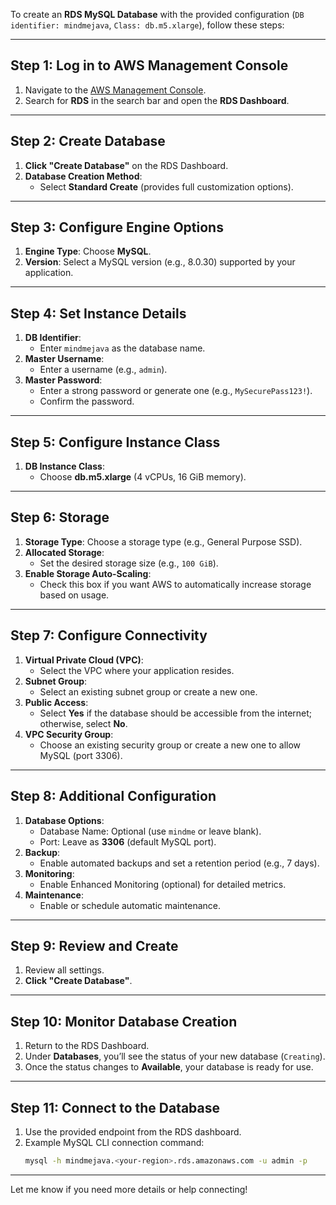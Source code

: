 To create an **RDS MySQL Database** with the provided configuration (`DB identifier: mindmejava`, `Class: db.m5.xlarge`), follow these steps:

---

## **Step 1: Log in to AWS Management Console**
1. Navigate to the [AWS Management Console](https://aws.amazon.com/console/).
2. Search for **RDS** in the search bar and open the **RDS Dashboard**.

---

## **Step 2: Create Database**
1. **Click "Create Database"** on the RDS Dashboard.
2. **Database Creation Method**:
   - Select **Standard Create** (provides full customization options).

---

## **Step 3: Configure Engine Options**
1. **Engine Type**: Choose **MySQL**.
2. **Version**: Select a MySQL version (e.g., 8.0.30) supported by your application.

---

## **Step 4: Set Instance Details**
1. **DB Identifier**:
   - Enter `mindmejava` as the database name.
2. **Master Username**:
   - Enter a username (e.g., `admin`).
3. **Master Password**:
   - Enter a strong password or generate one (e.g., `MySecurePass123!`).
   - Confirm the password.

---

## **Step 5: Configure Instance Class**
1. **DB Instance Class**:
   - Choose **db.m5.xlarge** (4 vCPUs, 16 GiB memory).

---

## **Step 6: Storage**
1. **Storage Type**: Choose a storage type (e.g., General Purpose SSD).
2. **Allocated Storage**:
   - Set the desired storage size (e.g., `100 GiB`).
3. **Enable Storage Auto-Scaling**:
   - Check this box if you want AWS to automatically increase storage based on usage.

---

## **Step 7: Configure Connectivity**
1. **Virtual Private Cloud (VPC)**:
   - Select the VPC where your application resides.
2. **Subnet Group**:
   - Select an existing subnet group or create a new one.
3. **Public Access**:
   - Select **Yes** if the database should be accessible from the internet; otherwise, select **No**.
4. **VPC Security Group**:
   - Choose an existing security group or create a new one to allow MySQL (port 3306).

---

## **Step 8: Additional Configuration**
1. **Database Options**:
   - Database Name: Optional (use `mindme` or leave blank).
   - Port: Leave as **3306** (default MySQL port).
2. **Backup**:
   - Enable automated backups and set a retention period (e.g., 7 days).
3. **Monitoring**:
   - Enable Enhanced Monitoring (optional) for detailed metrics.
4. **Maintenance**:
   - Enable or schedule automatic maintenance.

---

## **Step 9: Review and Create**
1. Review all settings.
2. **Click "Create Database"**.

---

## **Step 10: Monitor Database Creation**
1. Return to the RDS Dashboard.
2. Under **Databases**, you’ll see the status of your new database (`Creating`).
3. Once the status changes to **Available**, your database is ready for use.

---

## **Step 11: Connect to the Database**
1. Use the provided endpoint from the RDS dashboard.
2. Example MySQL CLI connection command:
   ```bash
   mysql -h mindmejava.<your-region>.rds.amazonaws.com -u admin -p
   ```

---

Let me know if you need more details or help connecting!